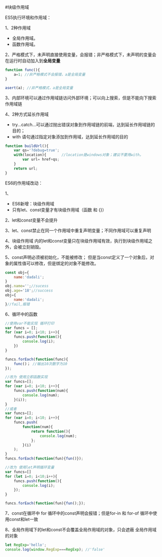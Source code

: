 
#块级作用域

 ES5执行环境和作用域：

1、2种作用域

- 全局作用域。
- 函数作用域。

2、严格模式下，未声明直接使用变量，会报错；非严格模式下，未声明的变量会在运行时自动加入到**全局变量**

```javascript
function func(){
    a=1; //非严格模式不会报错，a是全局变量
}

asert(a); //非严格模式，a是全局变量

```

3、内部环境可以通过作用域链访问外部环境；可以向上搜索，但是不能向下搜索作用域链

4、2种方式延长作用域

- try...catch...可以通过抛出错误对象到作用域链的前端，达到延长作用域链的目的；
- with 语句通过指定对象添加到作用域，达到延长作用域的目的

```javascript
function buildUrl(){
    var qs='?debug=true';
    with(location){       //location是windows对象；建议不要用with。
        var url= href+qs;
    }
    return url;
}
```

ES6的作用域改动：

1、

- ES6新增：块级作用域
- 只有let、const变量才有块级作用域（函数 和 {}）

2、let和const变量不会提升

3、let、const禁止在同一个作用域中重复声明变量；不同作用域可以重复声明

4、块级作用域 内的let和const变量只在块级作用域有效，执行到块级作用域之外，会被立刻销毁。

5、const声明必须被初始化，不能被修改； 但是当const定义了一个对象后，对象的属性值可以修改，但是绑定的对象不能修改。

```javascript
const obj={
    name:'dadali';
}
obj.name='';//sucess
obj.age='18';//success
obj={
    name:'dadali';
}//fail,报错
```

6、循环中的函数

```javascript
//使用var不能实现 循环打印
var funcs = [];
for (var i=0; i<10; i++){
    funcs.push(function(){
        console.log(i);
    })
}

funcs.forEach(function(func){
    func()； //输出10次数字为10
});

//改为 使用立即函数实现
var funcs=[];
for (var i=0; i<10; i++){
    funcs.push(function(num){
        console.log(num);
    }(i));
}
//或者
var funcs=[];
for (var i=0; i<10; i++){
    funcs.push(
        function(num){
            return function(){
                console.log(num);
            };
        }(i)
    );
}
funcs.forEach(function(fun){fun()});

//改为 使用let声明循环变量
var funcs=[]
for (let i=0; i<10;i++){
    funcs.push(function(){
        console.log(i);
    });
}

funcs.forEach(function(fun){fun();});
```

7、const在循环中
    for 循环中的const声明会报错；但是for-in 和 for-of 循环中使用const和let一致

8、全局作用域下的let和const不会覆盖全局作用域的对象，只会遮蔽 全局作用域的对象

```javascript
let RegExp='hello';
console.log(window.RegExp===RegExp); //'false' 
```
